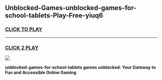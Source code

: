 
## Unblocked-Games-unblocked-games-for-school-tablets-Play-Free-yiuq6
<h3>
<a href="https://premium76.site?title=unblocked-games-for-school-tablets&ref=21A">CLICK TO PLAY</a></h3>
<hr>

<h3>
<a href="https://premium76.site?title=unblocked-games-for-school-tablets&ref=21A">CLICK 2 PLAY</a>
  
</h3>

<a href="https://premium76.site?title=unblocked-games-for-school-tablets&ref=21A"><img src="https://clearcache.store/games.png"></a>


**unblocked-games-for-school-tablets games unblocked: Your Gateway to Fun and Accessible Online Gaming**
